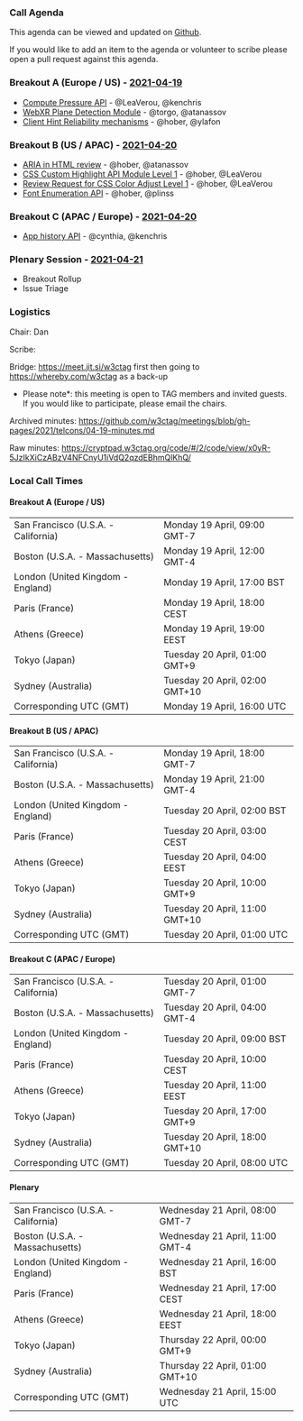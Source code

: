 ### Call Agenda

This agenda can be viewed and updated on [Github](https://github.com/w3ctag/meetings/blob/gh-pages/2021/telcons/04-19-agenda.md).

If you would like to add an item to the agenda or volunteer to scribe please open a pull request against this agenda.

### Breakout A (Europe / US) - [2021-04-19](https://www.timeanddate.com/worldclock/converter.html?iso=20210419T160000&p1=224&p2=43&p3=136&p4=195&p5=26&p6=248&p7=240)

* [Compute Pressure API](https://github.com/w3ctag/design-reviews/issues/621) - @LeaVerou, @kenchris
* [WebXR Plane Detection Module](https://github.com/w3ctag/design-reviews/issues/620) - @torgo, @atanassov
* [Client Hint Reliability mechanisms](https://github.com/w3ctag/design-reviews/issues/549) - @hober, @ylafon

### Breakout B (US / APAC) - [2021-04-20](https://www.timeanddate.com/worldclock/converter.html?iso=20210420T010000&p1=224&p2=43&p3=136&p4=195&p5=26&p6=248&p7=240)

* [ARIA in HTML review](https://github.com/w3ctag/design-reviews/issues/614) - @hober, @atanassov
* [CSS Custom Highlight API Module Level 1](https://github.com/w3ctag/design-reviews/issues/584) - @hober, @LeaVerou
* [Review Request for CSS Color Adjust Level 1](https://github.com/w3ctag/design-reviews/issues/583) - @hober, @LeaVerou
* [Font Enumeration API](https://github.com/w3ctag/design-reviews/issues/399) - @hober, @plinss

### Breakout C (APAC / Europe) - [2021-04-20](https://www.timeanddate.com/worldclock/converter.html?iso=20210420T080000&p1=224&p2=43&p3=136&p4=195&p5=26&p6=248&p7=240)

* [App history API](https://github.com/w3ctag/design-reviews/issues/605) - @cynthia, @kenchris

### Plenary Session - [2021-04-21](https://www.timeanddate.com/worldclock/converter.html?iso=20210421T150000&p1=224&p2=43&p3=136&p4=195&p5=26&p6=248&p7=240)

* Breakout Rollup
* Issue Triage

### Logistics

Chair: Dan

Scribe:

Bridge: https://meet.jit.si/w3ctag first then going to https://whereby.com/w3ctag as a back-up

* Please note*: this meeting is open to TAG members and invited guests. If you would like to participate, please email the chairs.

Archived minutes: https://github.com/w3ctag/meetings/blob/gh-pages/2021/telcons/04-19-minutes.md

Raw minutes: https://cryptpad.w3ctag.org/code/#/2/code/view/x0yR-5JzIkXiCzABzV4NFCnyU1iVdQ2qzdEBhmQlKhQ/


### Local Call Times

#### Breakout A (Europe / US)

<table>
<tr><td> San Francisco (U.S.A. - California) <td> Monday 19 April, 09:00 GMT-7</td></tr>
<tr><td> Boston (U.S.A. - Massachusetts) <td> Monday 19 April, 12:00 GMT-4</td></tr>
<tr><td> London (United Kingdom - England) <td> Monday 19 April, 17:00 BST</td></tr>
<tr><td> Paris (France) <td> Monday 19 April, 18:00 CEST</td></tr>
<tr><td> Athens (Greece) <td> Monday 19 April, 19:00 EEST</td></tr>
<tr><td> Tokyo (Japan) <td> Tuesday 20 April, 01:00 GMT+9</td></tr>
<tr><td> Sydney (Australia) <td> Tuesday 20 April, 02:00 GMT+10</td></tr>
<tr><td> Corresponding UTC (GMT) <td> Monday 19 April, 16:00 UTC</td></tr>
</table>

#### Breakout B (US / APAC)

<table>
<tr><td> San Francisco (U.S.A. - California) <td> Monday 19 April, 18:00 GMT-7</td></tr>
<tr><td> Boston (U.S.A. - Massachusetts) <td> Monday 19 April, 21:00 GMT-4</td></tr>
<tr><td> London (United Kingdom - England) <td> Tuesday 20 April, 02:00 BST</td></tr>
<tr><td> Paris (France) <td> Tuesday 20 April, 03:00 CEST</td></tr>
<tr><td> Athens (Greece) <td> Tuesday 20 April, 04:00 EEST</td></tr>
<tr><td> Tokyo (Japan) <td> Tuesday 20 April, 10:00 GMT+9</td></tr>
<tr><td> Sydney (Australia) <td> Tuesday 20 April, 11:00 GMT+10</td></tr>
<tr><td> Corresponding UTC (GMT) <td> Tuesday 20 April, 01:00 UTC</td></tr>
</table>

#### Breakout C (APAC / Europe)

<table>
<tr><td> San Francisco (U.S.A. - California) <td> Tuesday 20 April, 01:00 GMT-7</td></tr>
<tr><td> Boston (U.S.A. - Massachusetts) <td> Tuesday 20 April, 04:00 GMT-4</td></tr>
<tr><td> London (United Kingdom - England) <td> Tuesday 20 April, 09:00 BST</td></tr>
<tr><td> Paris (France) <td> Tuesday 20 April, 10:00 CEST</td></tr>
<tr><td> Athens (Greece) <td> Tuesday 20 April, 11:00 EEST</td></tr>
<tr><td> Tokyo (Japan) <td> Tuesday 20 April, 17:00 GMT+9</td></tr>
<tr><td> Sydney (Australia) <td> Tuesday 20 April, 18:00 GMT+10</td></tr>
<tr><td> Corresponding UTC (GMT) <td> Tuesday 20 April, 08:00 UTC</td></tr>
</table>

#### Plenary

<table>
<tr><td> San Francisco (U.S.A. - California) <td> Wednesday 21 April, 08:00 GMT-7</td></tr>
<tr><td> Boston (U.S.A. - Massachusetts) <td> Wednesday 21 April, 11:00 GMT-4</td></tr>
<tr><td> London (United Kingdom - England) <td> Wednesday 21 April, 16:00 BST</td></tr>
<tr><td> Paris (France) <td> Wednesday 21 April, 17:00 CEST</td></tr>
<tr><td> Athens (Greece) <td> Wednesday 21 April, 18:00 EEST</td></tr>
<tr><td> Tokyo (Japan) <td> Thursday 22 April, 00:00 GMT+9</td></tr>
<tr><td> Sydney (Australia) <td> Thursday 22 April, 01:00 GMT+10</td></tr>
<tr><td> Corresponding UTC (GMT) <td> Wednesday 21 April, 15:00 UTC</td></tr>
</table>
